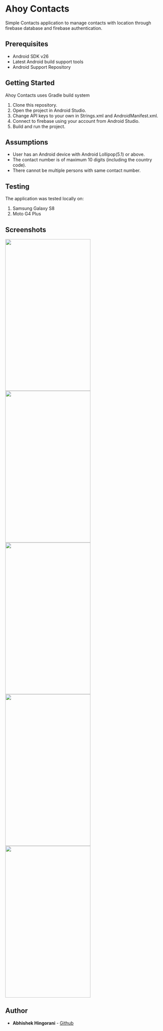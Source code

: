 # Ahoy Contacts

Simple Contacts application to manage contacts with location through firebase database and firebase authentication.

## Prerequisites
<ul>
<li>Android SDK v26</li>
<li>Latest Android build support tools</li>
<li>Android Support Repository</li>
</ul>

## Getting Started

Ahoy Contacts uses Gradle build system 

<ol>
<li>Clone this repository.</li>
<li>Open the project in Android Studio.</li>
<li>Change API keys to your own in Strings.xml and AndroidManifest.xml.</li>
<li>Connect to firebase using your account from Android Studio.</li>
<li>Build and run the project.</li>
</ol>

## Assumptions

<ul>
<li>User has an Android device with Android Lollipop(5.1) or above.</li>
<li>The contact number is of maximum 10 digits (including the country code).</li>
<li>There cannot be multiple persons with same contact number.</li>
</ul>

## Testing
The application was tested locally on:
<ol>
<li>Samsung Galaxy S8</li>
<li>Moto G4 Plus</li>
</ol>

## Screenshots

<img src="https://raw.github.com/AbhishekHingorani/AhoyContacts/master/screenshots/home.png" width="270" height="480">

<img src="https://raw.github.com/AbhishekHingorani/AhoyContacts/master/screenshots/login.png" width="270" height="480">

<img src="https://raw.github.com/AbhishekHingorani/AhoyContacts/master/screenshots/contacts.png" width="270" height="480">

<img src="https://raw.github.com/AbhishekHingorani/AhoyContacts/master/screenshots/addcontact.png" width="270" height="480">

<img src="https://raw.github.com/AbhishekHingorani/AhoyContacts/master/screenshots/edit.png" width="270" height="480">

## Author

* **Abhishek Hingorani** -  [Github](https://github.com/AbhishekHingorani)



